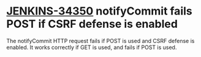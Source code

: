 # [JENKINS-34350](https://issues.jenkins.io/browse/JENKINS-34350) notifyCommit fails POST if CSRF defense is enabled

The notifyCommit HTTP request fails if POST is used and CSRF defense
is enabled.  It works correctly if GET is used, and fails if POST is used.
